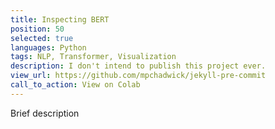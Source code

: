 ```yaml
---
title: Inspecting BERT
position: 50
selected: true
languages: Python
tags: NLP, Transformer, Visualization
description: I don't intend to publish this project ever.
view_url: https://github.com/mpchadwick/jekyll-pre-commit
call_to_action: View on Colab
---
```


Brief description
